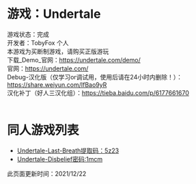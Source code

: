 # 游戏：Undertale
游戏状态：完成<br/>
开发者：TobyFox 个人<br/>
本游戏为买断制游戏，请购买正版游玩<br/>
下载_Demo_官网：<https://undertale.com/demo/><br/>
官网：<https://undertale.com/><br/>
Debug-汉化版（仅学习or调试用，使用后请在24小时内删除！）：<https://share.weiyun.com/IfBao9yR><br/>
汉化补丁（好人三汉化组）：<https://tieba.baidu.com/p/6177661670><br/>
<br/>
# 同人游戏列表
- [Undertale-Last-Breath提取码：5z23](https://ouyhq.lanzouo.com/ioyBvxv1rgd#5z23)
- [Undertale-Disbelief密码:1mcm](https://ouyhq.lanzouo.com/iCopJxv376f)


此页面更新时间：2021/12/22<br/>
